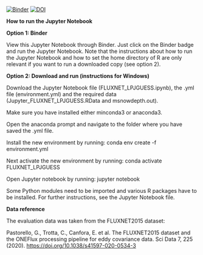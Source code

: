 [![Binder](https://mybinder.org/badge_logo.svg)](https://mybinder.org/v2/gh/COMPUTE-Jupyter-course/project-for-compute-jupyter-2022-MargotK25.git/HEAD)
[![DOI](https://zenodo.org/badge/594070466.svg)](https://zenodo.org/badge/latestdoi/594070466)

**How to run the Jupyter Notebook**

**Option 1: Binder**

View this Jupyter Notebook through Binder. Just click on the Binder badge and run the Jupyter Notebook. Note that the instructions about how to run the Jupyter Notebook and how to set the home directory of R are only relevant if you want to run a downloaded copy (see option 2).


**Option 2: Download and run (instructions for Windows)**

Download the Jupyter Notebook file (FLUXNET_LPJGUESS.ipynb), the .yml file (environment.yml) and the required data (Jupyter_FLUXNET_LPJGUESS.RData and msnowdepth.out).

Make sure you have installed either minconda3 or anaconda3.

Open the anaconda prompt and navigate to the folder where you have saved the .yml file.

Install the new environment by running:  conda env create -f environment.yml 

Next activate the new environment by running:  conda activate FLUXNET_LPJGUESS 

Open Jupyter notebook by running:  jupyter notebook 

Some Python modules need to be imported and various R packages have to be installed. For further instructions, see the Jupyter Notebook file.


**Data reference**

The evaluation data was taken from the FLUXNET2015 dataset: 

Pastorello, G., Trotta, C., Canfora, E. et al. The FLUXNET2015 dataset and the ONEFlux processing pipeline for eddy covariance data. Sci Data 7, 225 (2020). https://doi.org/10.1038/s41597-020-0534-3
